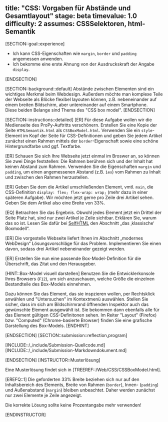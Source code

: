 title: "CSS: Vorgaben für Abstände und Gesamtlayout"
stage: beta
timevalue: 1.0
difficulty: 2
assumes: CSSSelektoren, html-Semantik
---

[SECTION::goal::experience]

- Ich kann CSS-Eigenschaften wie `margin`, `border` und `padding` angemessen anwenden.
- Ich bekomme eine erste Ahnung von der Ausdruckskraft der Angabe `display`.

[ENDSECTION]

[SECTION::background::default]
Abstände zwischen Elementen sind ein wichtiges Merkmal beim Webdesign.
Außerdem möchte man komplexe Teile der Webseite als Blöcke flexibel layouten können,
z.B. nebeneinander auf einem breiten Bildschirm, aber untereinander auf einem Smartphone.  
Diese beiden Belange sind Thema des "CSS box model". 
[ENDSECTION]

[SECTION::instructions::detailed]
[ER] Für diese Aufgabe wollen wir die Medienseite des ProPy-Auftritts verschönern. 
Erstellen Sie eine Kopie der Seite `HTMLSemantik.html` als `CSSBoxModel.html`.
Verwenden Sie ein `style`-Element im Kopf der Seite für CSS-Definitionen und
geben Sie jedem Artikel zunächst einen Rahmen mittels der `border`-Eigenschaft
sowie eine schöne Hintergrundfarbe und ggf. Textfarbe.

[ER] Schauen Sie sich Ihre Webseite jetzt einmal im Broswer an, so können Sie zwei Dinge feststellen: 
Die Rahmen berühren sich und der Inhalt hat keinen Abstand zum Rahmen.
Verwenden Sie die Eigenschaften `margin` und `padding`, um einen angemessenen Abstand (z.B. `1ex`)
vom Rahmen zu Inhalt und zwischen den Rahmen herzustellen.

[ER] Geben Sie dem die Artikel umschließenden Element, vmtl. `main`, die CSS-Definition
`display: flex; flex-wrap: wrap;` (mehr dazu in einer späteren Aufgabe).
Wir möchten jetzt gerne pro Zeile drei Artikel sehen. 
Geben Sie dem Artikel also eine Breite von 33%.

[EQ] Betrachten Sie das Ergebnis. 
Obwohl jedes Element jetzt ein Drittel der Seite Platz hat, 
sind nur zwei Artikel je Zeile sichtbar. Erklären Sie, warum das so ist. 
Lesen Sie dafür bei 
[SelfHTML](https://wiki.selfhtml.org/wiki/CSS/Tutorials/Boxmodell) 
den Abschnitt
&#x201E;das &#x201A;klassische&#x2018; Boxmodell&#x201C;.

[ER] Die vorgestelle Webseite liefert Ihnen im Abschnitt &#x201E;modernes WebDesign&#x201C; Lösungsvorschläge für das Problem.
Implementieren Sie einen davon, sodass drei Artikel nebeneinander gezeigt werden.

[ER] Erstellen Sie nun eine passende Box-Model-Definition für die Überschrift, das Zitat und den Herausgeber.

[HINT::Box-Model visuell darstellen]
Benutzen Sie die Entwicklerkonsole Ihres Browsers (`F12`), um sich anzuschauen, welche
Größe die einzelnen Bestandteile des Box-Models einnehmen.

Dazu können Sie das Element, das sie inspzieren wollen, per Rechtsklick anwählen und
"Untersuchen" im Kontextmenü auswählen. Stellen Sie sicher, dass im sich am Bildschirmrand
öffnenden Inspektor auch das gewünschte Element ausgewählt ist.
Sie bekommen dann ebenfalls alle für das Element gültigen CSS-Definitonen sehen.
Im Reiter "Layout" (Firefox) bzw. "Computed" (Chrome-basierte Browser) 
finden Sie eine grafische Darstellung des Box-Models.
[ENDHINT]

[ENDSECTION]
[SECTION::submission::reflection,program]

[INCLUDE::/_include/Submission-Quellcode.md]
[INCLUDE::/_include/Submission-Markdowndokument.md]

[ENDSECTION]
[INSTRUCTOR::Musterlösung]

Eine Musterlösung findet sich in [TREEREF::/Web/CSS/CSSBoxModel.html].

[EREFQ::1] Die geforderten 33% Breite beziehen sich nur auf den Inhaltsbereich des Elements, 
Breite von Rahmen (`border`), Innen- (`padding`) und Außenabstand (`margin`) bleiben unbeachtet. 
Daher werden zunächst nur zwei Elemente je Zeile angezeigt.

Die korrekte Lösung sollte keine Prozentangabe mehr verwenden!

[ENDINSTRUCTOR]
